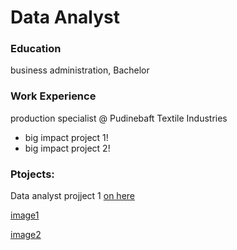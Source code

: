 # Data Analyst

### Education
business administration, Bachelor

### Work Experience
production specialist @ Pudinebaft Textile Industries
- big impact project 1!
- big impact project 2!


### Ptojects:
Data analyst projject 1
[on here](http://www.google.com)

[image1](assets/img/project1.png)

[image2](assets/img/project2.png)
